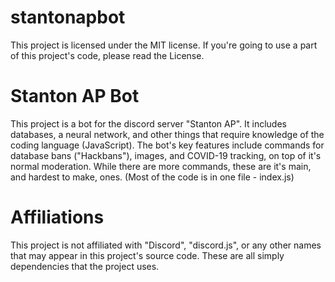 # stantonapbot


This project is licensed under the MIT license. If you're going to use a part of this project's code, please read the License.


# Stanton AP Bot

This project is a bot for the discord server "Stanton AP". It includes databases, a neural network, and other things that require knowledge of the coding language (JavaScript). The bot's key features include commands for database bans ("Hackbans"), images, and COVID-19 tracking, on top of it's normal moderation. While there are more commands, these are it's main, and hardest to make, ones. (Most of the code is in one file - index.js)


# Affiliations

This project is not affiliated with "Discord", "discord.js", or any other names that may appear in this project's source code. These are all simply dependencies that the project uses.
